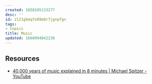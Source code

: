 ```yaml
---
created: 1658105133277
desc: ''
id: z121gkmqfo09m8r7jgnpfgn
tags:
- topics
title: Music
updated: 1660994042238
---
```

   
## Resources   
   
   
- [40,000 years of music explained in 8 minutes | Michael Spitzer - YouTube](https://www.youtube.com/watch?v=Am18ZxKgi_g)
